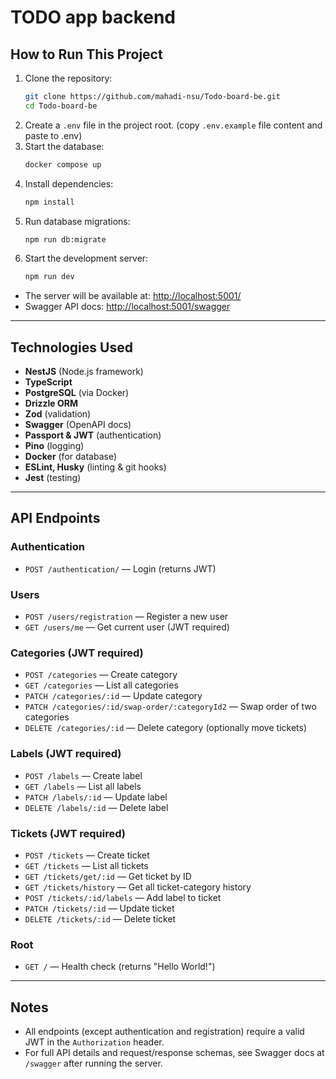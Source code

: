 # TODO app backend

## How to Run This Project

1. Clone the repository:
   ```bash
   git clone https://github.com/mahadi-nsu/Todo-board-be.git
   cd Todo-board-be
   ```
2. Create a `.env` file in the project root. (copy `.env.example` file content and paste to .env)
3. Start the database:
   ```bash
   docker compose up
   ```
4. Install dependencies:
   ```bash
   npm install
   ```
5. Run database migrations:
   ```bash
   npm run db:migrate
   ```
6. Start the development server:
   ```bash
   npm run dev
   ```

- The server will be available at: [http://localhost:5001/](http://localhost:5001/)
- Swagger API docs: [http://localhost:5001/swagger](http://localhost:5001/swagger)

---

## Technologies Used

- **NestJS** (Node.js framework)
- **TypeScript**
- **PostgreSQL** (via Docker)
- **Drizzle ORM**
- **Zod** (validation)
- **Swagger** (OpenAPI docs)
- **Passport & JWT** (authentication)
- **Pino** (logging)
- **Docker** (for database)
- **ESLint, Husky** (linting & git hooks)
- **Jest** (testing)

---

## API Endpoints

### Authentication

- `POST /authentication/` — Login (returns JWT)

### Users

- `POST /users/registration` — Register a new user
- `GET /users/me` — Get current user (JWT required)

### Categories (JWT required)

- `POST /categories` — Create category
- `GET /categories` — List all categories
- `PATCH /categories/:id` — Update category
- `PATCH /categories/:id/swap-order/:categoryId2` — Swap order of two categories
- `DELETE /categories/:id` — Delete category (optionally move tickets)

### Labels (JWT required)

- `POST /labels` — Create label
- `GET /labels` — List all labels
- `PATCH /labels/:id` — Update label
- `DELETE /labels/:id` — Delete label

### Tickets (JWT required)

- `POST /tickets` — Create ticket
- `GET /tickets` — List all tickets
- `GET /tickets/get/:id` — Get ticket by ID
- `GET /tickets/history` — Get all ticket-category history
- `POST /tickets/:id/labels` — Add label to ticket
- `PATCH /tickets/:id` — Update ticket
- `DELETE /tickets/:id` — Delete ticket

### Root

- `GET /` — Health check (returns "Hello World!")

---

## Notes

- All endpoints (except authentication and registration) require a valid JWT in the `Authorization` header.
- For full API details and request/response schemas, see Swagger docs at `/swagger` after running the server.
